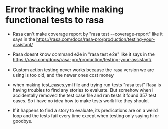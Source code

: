# Error tracking while making functional tests to rasa

- Rasa can't make coverage report by "rasa test --coverage-report" like it says in the https://rasa.com/docs/rasa-pro/production/testing-your-assistant/

- Rasa doesnt know command e2e in "rasa test e2e" like it says in the https://rasa.com/docs/rasa-pro/production/testing-your-assistant/

- Custom action testing never works because the rasa version we are using is too old, and the newer ones cost money

- when making test_cases.yml file and trying run tests "rasa test" Rasa is having troubles to find any stories to evaluate.
  But somehow when i accidentally removed the test case file and ran tests it found 357 test cases. So i have no idea how to make tests work like they should.

- If it happens to find a story to evaluate, its predications are on a weird loop and the tests fail every time except when testing only saying hi or goodbye.
